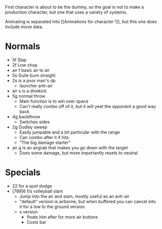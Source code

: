 First character is about to be the dummy, so the goal is not to make a production character, but one that uses a variety of systems.

Animating is separated into [[Animations for character 1]], but this one does include move data.

# Normals
- 5f Slap
- 2f Low chop
- air f basic air to air
- 5s Guile burn straight
- 2s is a poor man's dp
	- launcher anti-air
- air s is a divekick
- 5g normal throw
	- Main function is to win over space
	- Can't really combo off of it, but it will yeet the opponent a good way back
- 4g backthrow
	- Switches sides
- 2g Dudley sweep
	- Easily jumpable and a bit particular with the range
	- Can combo after it if hits
	- "The big damage starter"
- air g is an airgrab that makes you go down with the target
	- Does some damage, but more importantly resets to neutral

# Specials
- 22 for a spot dodge
- [789]6 f/s volleyball slam
	- Jump into the air and slam, mostly useful as an anti-air
	- "default" version is airborne, but when buffered you can cancel into it for a low to the ground version
	- s version
		- floats him after for more air buttons
		- Costs bar
